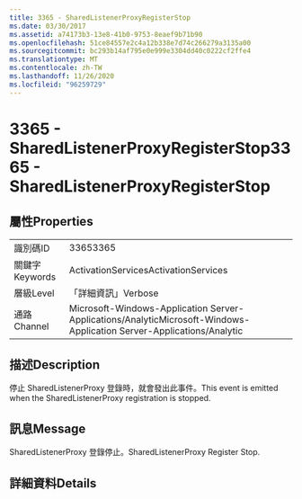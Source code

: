 ```yaml
---
title: 3365 - SharedListenerProxyRegisterStop
ms.date: 03/30/2017
ms.assetid: a74173b3-13e8-41b0-9753-8eaef9b71b90
ms.openlocfilehash: 51ce84557e2c4a12b338e7d74c266279a3135a00
ms.sourcegitcommit: bc293b14af795e0e999e3304dd40c0222cf2ffe4
ms.translationtype: MT
ms.contentlocale: zh-TW
ms.lasthandoff: 11/26/2020
ms.locfileid: "96259729"
---
```

# <a name="3365---sharedlistenerproxyregisterstop"></a><span data-ttu-id="5878a-102">3365 - SharedListenerProxyRegisterStop</span><span class="sxs-lookup"><span data-stu-id="5878a-102">3365 - SharedListenerProxyRegisterStop</span></span>

## <a name="properties"></a><span data-ttu-id="5878a-103">屬性</span><span class="sxs-lookup"><span data-stu-id="5878a-103">Properties</span></span>  
  
|||  
|-|-|  
|<span data-ttu-id="5878a-104">識別碼</span><span class="sxs-lookup"><span data-stu-id="5878a-104">ID</span></span>|<span data-ttu-id="5878a-105">3365</span><span class="sxs-lookup"><span data-stu-id="5878a-105">3365</span></span>|  
|<span data-ttu-id="5878a-106">關鍵字</span><span class="sxs-lookup"><span data-stu-id="5878a-106">Keywords</span></span>|<span data-ttu-id="5878a-107">ActivationServices</span><span class="sxs-lookup"><span data-stu-id="5878a-107">ActivationServices</span></span>|  
|<span data-ttu-id="5878a-108">層級</span><span class="sxs-lookup"><span data-stu-id="5878a-108">Level</span></span>|<span data-ttu-id="5878a-109">「詳細資訊」</span><span class="sxs-lookup"><span data-stu-id="5878a-109">Verbose</span></span>|  
|<span data-ttu-id="5878a-110">通路</span><span class="sxs-lookup"><span data-stu-id="5878a-110">Channel</span></span>|<span data-ttu-id="5878a-111">Microsoft-Windows-Application Server-Applications/Analytic</span><span class="sxs-lookup"><span data-stu-id="5878a-111">Microsoft-Windows-Application Server-Applications/Analytic</span></span>|  
  
## <a name="description"></a><span data-ttu-id="5878a-112">描述</span><span class="sxs-lookup"><span data-stu-id="5878a-112">Description</span></span>  

 <span data-ttu-id="5878a-113">停止 SharedListenerProxy 登錄時，就會發出此事件。</span><span class="sxs-lookup"><span data-stu-id="5878a-113">This event is emitted when the SharedListenerProxy registration is stopped.</span></span>  
  
## <a name="message"></a><span data-ttu-id="5878a-114">訊息</span><span class="sxs-lookup"><span data-stu-id="5878a-114">Message</span></span>  

 <span data-ttu-id="5878a-115">SharedListenerProxy 登錄停止。</span><span class="sxs-lookup"><span data-stu-id="5878a-115">SharedListenerProxy Register Stop.</span></span>  
  
## <a name="details"></a><span data-ttu-id="5878a-116">詳細資料</span><span class="sxs-lookup"><span data-stu-id="5878a-116">Details</span></span>
